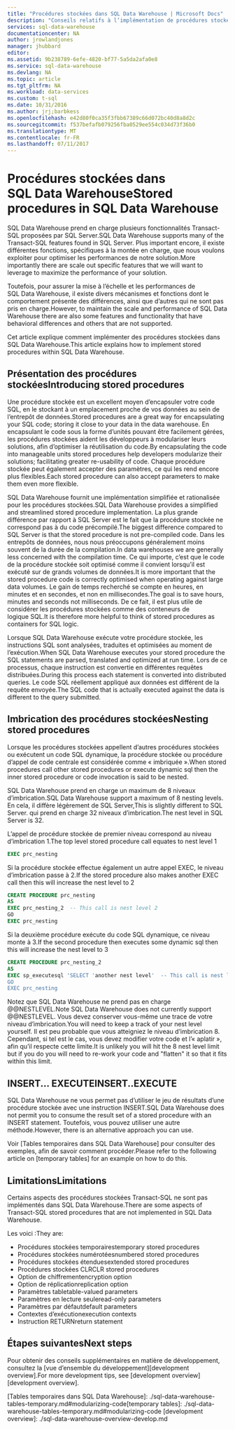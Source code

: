 ```yaml
---
title: "Procédures stockées dans SQL Data Warehouse | Microsoft Docs"
description: "Conseils relatifs à l’implémentation de procédures stockées dans Microsoft Azure SQL Data Warehouse, dans le cadre du développement de solutions."
services: sql-data-warehouse
documentationcenter: NA
author: jrowlandjones
manager: jhubbard
editor: 
ms.assetid: 9b238789-6efe-4820-bf77-5a5da2afa0e8
ms.service: sql-data-warehouse
ms.devlang: NA
ms.topic: article
ms.tgt_pltfrm: NA
ms.workload: data-services
ms.custom: t-sql
ms.date: 10/31/2016
ms.author: jrj;barbkess
ms.openlocfilehash: e42d80f0ca35f3fbb67389c66d072bc40d8a8d2c
ms.sourcegitcommit: f537befafb079256fba0529ee554c034d73f36b0
ms.translationtype: MT
ms.contentlocale: fr-FR
ms.lasthandoff: 07/11/2017
---
```

# <a name="stored-procedures-in-sql-data-warehouse"></a><span data-ttu-id="d8390-103">Procédures stockées dans SQL Data Warehouse</span><span class="sxs-lookup"><span data-stu-id="d8390-103">Stored procedures in SQL Data Warehouse</span></span>
<span data-ttu-id="d8390-104">SQL Data Warehouse prend en charge plusieurs fonctionnalités Transact-SQL proposées par SQL Server.</span><span class="sxs-lookup"><span data-stu-id="d8390-104">SQL Data Warehouse supports many of the Transact-SQL features found in SQL Server.</span></span> <span data-ttu-id="d8390-105">Plus important encore, il existe différentes fonctions, spécifiques à la montée en charge, que nous voulons exploiter pour optimiser les performances de notre solution.</span><span class="sxs-lookup"><span data-stu-id="d8390-105">More importantly there are scale out specific features that we will want to leverage to maximize the performance of your solution.</span></span>

<span data-ttu-id="d8390-106">Toutefois, pour assurer la mise à l’échelle et les performances de SQL Data Warehouse, il existe divers mécanismes et fonctions dont le comportement présente des différences, ainsi que d’autres qui ne sont pas pris en charge.</span><span class="sxs-lookup"><span data-stu-id="d8390-106">However, to maintain the scale and performance of SQL Data Warehouse there are also some features and functionality that have behavioral differences and others that are not supported.</span></span>

<span data-ttu-id="d8390-107">Cet article explique comment implémenter des procédures stockées dans SQL Data Warehouse.</span><span class="sxs-lookup"><span data-stu-id="d8390-107">This article explains how to implement stored procedures within SQL Data Warehouse.</span></span>

## <a name="introducing-stored-procedures"></a><span data-ttu-id="d8390-108">Présentation des procédures stockées</span><span class="sxs-lookup"><span data-stu-id="d8390-108">Introducing stored procedures</span></span>
<span data-ttu-id="d8390-109">Une procédure stockée est un excellent moyen d’encapsuler votre code SQL, en le stockant à un emplacement proche de vos données au sein de l’entrepôt de données.</span><span class="sxs-lookup"><span data-stu-id="d8390-109">Stored procedures are a great way for encapsulating your SQL code; storing it close to your data in the data warehouse.</span></span> <span data-ttu-id="d8390-110">En encapsulant le code sous la forme d’unités pouvant être facilement gérées, les procédures stockées aident les développeurs à modulariser leurs solutions, afin d’optimiser la réutilisation du code.</span><span class="sxs-lookup"><span data-stu-id="d8390-110">By encapsulating the code into manageable units stored procedures help developers modularize their solutions; facilitating greater re-usability of code.</span></span> <span data-ttu-id="d8390-111">Chaque procédure stockée peut également accepter des paramètres, ce qui les rend encore plus flexibles.</span><span class="sxs-lookup"><span data-stu-id="d8390-111">Each stored procedure can also accept parameters to make them even more flexible.</span></span>

<span data-ttu-id="d8390-112">SQL Data Warehouse fournit une implémentation simplifiée et rationalisée pour les procédures stockées.</span><span class="sxs-lookup"><span data-stu-id="d8390-112">SQL Data Warehouse provides a simplified and streamlined stored procedure implementation.</span></span> <span data-ttu-id="d8390-113">La plus grande différence par rapport à SQL Server est le fait que la procédure stockée ne correspond pas à du code précompilé.</span><span class="sxs-lookup"><span data-stu-id="d8390-113">The biggest difference compared to SQL Server is that the stored procedure is not pre-compiled code.</span></span> <span data-ttu-id="d8390-114">Dans les entrepôts de données, nous nous préoccupons généralement moins souvent de la durée de la compilation.</span><span class="sxs-lookup"><span data-stu-id="d8390-114">In data warehouses we are generally less concerned with the compilation time.</span></span> <span data-ttu-id="d8390-115">Ce qui importe, c’est que le code de la procédure stockée soit optimisé comme il convient lorsqu’il est exécuté sur de grands volumes de données.</span><span class="sxs-lookup"><span data-stu-id="d8390-115">It is more important that the stored procedure code is correctly optimised when operating against large data volumes.</span></span> <span data-ttu-id="d8390-116">Le gain de temps recherché se compte en heures, en minutes et en secondes, et non en millisecondes.</span><span class="sxs-lookup"><span data-stu-id="d8390-116">The goal is to save hours, minutes and seconds not milliseconds.</span></span> <span data-ttu-id="d8390-117">De ce fait, il est plus utile de considérer les procédures stockées comme des conteneurs de logique SQL.</span><span class="sxs-lookup"><span data-stu-id="d8390-117">It is therefore more helpful to think of stored procedures as containers for SQL logic.</span></span>     

<span data-ttu-id="d8390-118">Lorsque SQL Data Warehouse exécute votre procédure stockée, les instructions SQL sont analysées, traduites et optimisées au moment de l’exécution.</span><span class="sxs-lookup"><span data-stu-id="d8390-118">When SQL Data Warehouse executes your stored procedure the SQL statements are parsed, translated and optimized at run time.</span></span> <span data-ttu-id="d8390-119">Lors de ce processus, chaque instruction est convertie en différentes requêtes distribuées.</span><span class="sxs-lookup"><span data-stu-id="d8390-119">During this process each statement is converted into distributed queries.</span></span> <span data-ttu-id="d8390-120">Le code SQL réellement appliqué aux données est différent de la requête envoyée.</span><span class="sxs-lookup"><span data-stu-id="d8390-120">The SQL code that is actually executed against the data is different to the query submitted.</span></span>

## <a name="nesting-stored-procedures"></a><span data-ttu-id="d8390-121">Imbrication des procédures stockées</span><span class="sxs-lookup"><span data-stu-id="d8390-121">Nesting stored procedures</span></span>
<span data-ttu-id="d8390-122">Lorsque les procédures stockées appellent d’autres procédures stockées ou exécutent un code SQL dynamique, la procédure stockée ou procédure d’appel de code centrale est considérée comme « imbriquée ».</span><span class="sxs-lookup"><span data-stu-id="d8390-122">When stored procedures call other stored procedures or execute dynamic sql then the inner stored procedure or code invocation is said to be nested.</span></span>

<span data-ttu-id="d8390-123">SQL Data Warehouse prend en charge un maximum de 8 niveaux d’imbrication.</span><span class="sxs-lookup"><span data-stu-id="d8390-123">SQL Data Warehouse support a maximum of 8 nesting levels.</span></span> <span data-ttu-id="d8390-124">En cela, il diffère légèrement de SQL Server,</span><span class="sxs-lookup"><span data-stu-id="d8390-124">This is slightly different to SQL Server.</span></span> <span data-ttu-id="d8390-125">qui prend en charge 32 niveaux d’imbrication.</span><span class="sxs-lookup"><span data-stu-id="d8390-125">The nest level in SQL Server is 32.</span></span>

<span data-ttu-id="d8390-126">L’appel de procédure stockée de premier niveau correspond au niveau d’imbrication 1.</span><span class="sxs-lookup"><span data-stu-id="d8390-126">The top level stored procedure call equates to nest level 1</span></span>

```sql
EXEC prc_nesting
```
<span data-ttu-id="d8390-127">Si la procédure stockée effectue également un autre appel EXEC, le niveau d’imbrication passe à 2.</span><span class="sxs-lookup"><span data-stu-id="d8390-127">If the stored procedure also makes another EXEC call then this will increase the nest level to 2</span></span>

```sql
CREATE PROCEDURE prc_nesting
AS
EXEC prc_nesting_2  -- This call is nest level 2
GO
EXEC prc_nesting
```
<span data-ttu-id="d8390-128">Si la deuxième procédure exécute du code SQL dynamique, ce niveau monte à 3.</span><span class="sxs-lookup"><span data-stu-id="d8390-128">If the second procedure then executes some dynamic sql then this will increase the nest level to 3</span></span>

```sql
CREATE PROCEDURE prc_nesting_2
AS
EXEC sp_executesql 'SELECT 'another nest level'  -- This call is nest level 2
GO
EXEC prc_nesting
```

<span data-ttu-id="d8390-129">Notez que SQL Data Warehouse ne prend pas en charge @@NESTLEVEL.</span><span class="sxs-lookup"><span data-stu-id="d8390-129">Note SQL Data Warehouse does not currently support @@NESTLEVEL.</span></span> <span data-ttu-id="d8390-130">Vous devez conserver vous-même une trace de votre niveau d’imbrication.</span><span class="sxs-lookup"><span data-stu-id="d8390-130">You will need to keep a track of your nest level yourself.</span></span> <span data-ttu-id="d8390-131">Il est peu probable que vous atteigniez le niveau d’imbrication 8. Cependant, si tel est le cas, vous devez modifier votre code et l’« aplatir », afin qu’il respecte cette limite.</span><span class="sxs-lookup"><span data-stu-id="d8390-131">It is unlikely you will hit the 8 nest level limit but if you do you will need to re-work your code and "flatten" it so that it fits within this limit.</span></span>

## <a name="insertexecute"></a><span data-ttu-id="d8390-132">INSERT... EXECUTE</span><span class="sxs-lookup"><span data-stu-id="d8390-132">INSERT..EXECUTE</span></span>
<span data-ttu-id="d8390-133">SQL Data Warehouse ne vous permet pas d’utiliser le jeu de résultats d’une procédure stockée avec une instruction INSERT.</span><span class="sxs-lookup"><span data-stu-id="d8390-133">SQL Data Warehouse does not permit you to consume the result set of a stored procedure with an INSERT statement.</span></span> <span data-ttu-id="d8390-134">Toutefois, vous pouvez utiliser une autre méthode.</span><span class="sxs-lookup"><span data-stu-id="d8390-134">However, there is an alternative approach you can use.</span></span>

<span data-ttu-id="d8390-135">Voir [Tables temporaires dans SQL Data Warehouse] pour consulter des exemples, afin de savoir comment procéder.</span><span class="sxs-lookup"><span data-stu-id="d8390-135">Please refer to the following article on [temporary tables] for an example on how to do this.</span></span>

## <a name="limitations"></a><span data-ttu-id="d8390-136">Limitations</span><span class="sxs-lookup"><span data-stu-id="d8390-136">Limitations</span></span>
<span data-ttu-id="d8390-137">Certains aspects des procédures stockées Transact-SQL ne sont pas implémentés dans SQL Data Warehouse.</span><span class="sxs-lookup"><span data-stu-id="d8390-137">There are some aspects of Transact-SQL stored procedures that are not implemented in SQL Data Warehouse.</span></span>

<span data-ttu-id="d8390-138">Les voici :</span><span class="sxs-lookup"><span data-stu-id="d8390-138">They are:</span></span>

* <span data-ttu-id="d8390-139">Procédures stockées temporaires</span><span class="sxs-lookup"><span data-stu-id="d8390-139">temporary stored procedures</span></span>
* <span data-ttu-id="d8390-140">Procédures stockées numérotées</span><span class="sxs-lookup"><span data-stu-id="d8390-140">numbered stored procedures</span></span>
* <span data-ttu-id="d8390-141">Procédures stockées étendues</span><span class="sxs-lookup"><span data-stu-id="d8390-141">extended stored procedures</span></span>
* <span data-ttu-id="d8390-142">Procédures stockées CLR</span><span class="sxs-lookup"><span data-stu-id="d8390-142">CLR stored procedures</span></span>
* <span data-ttu-id="d8390-143">Option de chiffrement</span><span class="sxs-lookup"><span data-stu-id="d8390-143">encryption option</span></span>
* <span data-ttu-id="d8390-144">Option de réplication</span><span class="sxs-lookup"><span data-stu-id="d8390-144">replication option</span></span>
* <span data-ttu-id="d8390-145">Paramètres table</span><span class="sxs-lookup"><span data-stu-id="d8390-145">table-valued parameters</span></span>
* <span data-ttu-id="d8390-146">Paramètres en lecture seule</span><span class="sxs-lookup"><span data-stu-id="d8390-146">read-only parameters</span></span>
* <span data-ttu-id="d8390-147">Paramètres par défaut</span><span class="sxs-lookup"><span data-stu-id="d8390-147">default parameters</span></span>
* <span data-ttu-id="d8390-148">Contextes d’exécution</span><span class="sxs-lookup"><span data-stu-id="d8390-148">execution contexts</span></span>
* <span data-ttu-id="d8390-149">Instruction RETURN</span><span class="sxs-lookup"><span data-stu-id="d8390-149">return statement</span></span>

## <a name="next-steps"></a><span data-ttu-id="d8390-150">Étapes suivantes</span><span class="sxs-lookup"><span data-stu-id="d8390-150">Next steps</span></span>
<span data-ttu-id="d8390-151">Pour obtenir des conseils supplémentaires en matière de développement, consultez la [vue d’ensemble du développement][development overview].</span><span class="sxs-lookup"><span data-stu-id="d8390-151">For more development tips, see [development overview][development overview].</span></span>

<!--Image references-->

<!--Article references-->
<span data-ttu-id="d8390-152">[Tables temporaires dans SQL Data Warehouse]: ./sql-data-warehouse-tables-temporary.md#modularizing-code</span><span class="sxs-lookup"><span data-stu-id="d8390-152">[temporary tables]: ./sql-data-warehouse-tables-temporary.md#modularizing-code</span></span>
[development overview]: ./sql-data-warehouse-overview-develop.md

<!--MSDN references-->
[nest level]: https://msdn.microsoft.com/library/ms187371.aspx

<!--Other Web references-->
